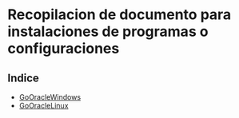 # Recopilacion de documento para instalaciones de programas o configuraciones

## Indice

* [GoOracleWindows](GoOracleWindow.md)
* [GoOracleLinux](GoOracleLinux.md)
